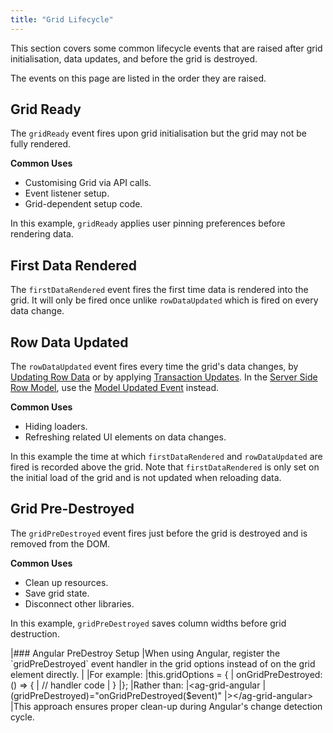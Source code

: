 ```yaml
---
title: "Grid Lifecycle"
---
```


This section covers some common lifecycle events that are raised after grid initialisation, data updates, and before the 
grid is destroyed.

<note>
The events on this page are listed in the order they are raised.
</note>

## Grid Ready

The `gridReady` event fires upon grid initialisation but the grid may not be fully rendered.

**Common Uses**
- Customising Grid via API calls.
- Event listener setup.
- Grid-dependent setup code.

In this example, `gridReady` applies user pinning preferences before rendering data.

<grid-example title='Using Grid Ready Event' name='grid-ready' type='mixed'></grid-example>

## First Data Rendered

The `firstDataRendered` event fires the first time data is rendered into the grid. It will only be fired once unlike `rowDataUpdated` which is fired on every data change.

## Row Data Updated

The `rowDataUpdated` event fires every time the grid's data changes, by [Updating Row Data](/data-update-row-data/) or
by applying [Transaction Updates](/data-update-transactions/). In the [Server Side Row Model](/server-side-model), use
the [Model Updated Event](/grid-events/#reference-miscellaneous-modelUpdated) instead.

**Common Uses**

- Hiding loaders.
- Refreshing related UI elements on data changes.

In this example the time at which `firstDataRendered` and `rowDataUpdated` are fired is recorded above the grid. Note that `firstDataRendered` is only set on the initial load of the grid and is not updated when reloading data.

<grid-example title='Using Row Data Event' name='row-data-updated' type='mixed'></grid-example>

## Grid Pre-Destroyed

The `gridPreDestroyed` event fires just before the grid is destroyed and is removed from the DOM.

**Common Uses**

- Clean up resources.
- Save grid state.
- Disconnect other libraries.

In this example, `gridPreDestroyed` saves column widths before grid destruction.

<grid-example title='Using Pre-Destroyed Event' name='grid-pre-destroyed' type='mixed'></grid-example>

<framework-specific-section frameworks="angular">
|### Angular PreDestroy Setup
|When using Angular, register the `gridPreDestroyed` event handler in the grid options instead of on the grid element directly.
|
|For example:
</framework-specific-section>
<framework-specific-section frameworks="angular">
<snippet transform={false}>
|this.gridOptions = {
|  onGridPreDestroyed: () => {
|    // handler code
|  }
|};
</snippet>
</framework-specific-section>
<framework-specific-section frameworks="angular">
|Rather than:
</framework-specific-section>
<framework-specific-section frameworks="angular">
<snippet transform={false}>
|&lt;ag-grid-angular 
|  (gridPreDestroyed)="onGridPreDestroyed($event)"
|>&lt;/ag-grid-angular>
</snippet>
</framework-specific-section>
<framework-specific-section frameworks="angular">
|This approach ensures proper clean-up during Angular's change detection cycle.
</framework-specific-section>
